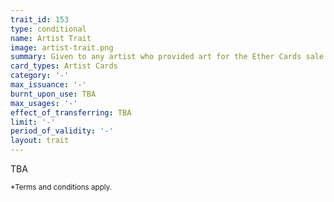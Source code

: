 ```yaml
---
trait_id: 153
type: conditional
name: Artist Trait
image: artist-trait.png
summary: Given to any artist who provided art for the Ether Cards sale
card_types: Artist Cards
category: '-'
max_issuance: '-'
burnt_upon_use: TBA
max_usages: '-'
effect_of_transferring: TBA
limit: '-'
period_of_validity: '-'
layout: trait
---
```


TBA

<small>*Terms and conditions apply.</small>

